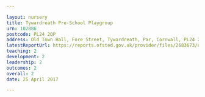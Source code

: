```yaml
---

layout: nursery
title: Tywardreath Pre-School Playgroup
urn: 102886
postcode: PL24 2QP
address: Old Town Hall, Fore Street, Tywardreath, Par, Cornwall, PL24 2QP
latestReportUrl: https://reports.ofsted.gov.uk/provider/files/2683673/urn/102886.pdf
teaching: 2
development: 2
leadership: 2
outcomes: 2
overall: 2
date: 25 April 2017

---
```

